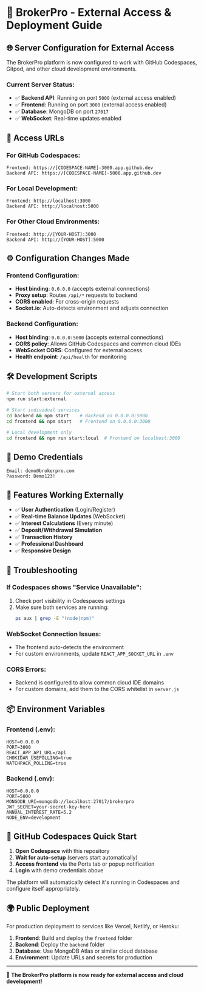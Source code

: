 # 🚀 BrokerPro - External Access & Deployment Guide

## 🌐 **Server Configuration for External Access**

The BrokerPro platform is now configured to work with GitHub Codespaces, Gitpod, and other cloud development environments.

### **Current Server Status:**
- ✅ **Backend API**: Running on port `5000` (external access enabled)
- ✅ **Frontend**: Running on port `3000` (external access enabled)
- ✅ **Database**: MongoDB on port `27017`
- ✅ **WebSocket**: Real-time updates enabled

## 🔗 **Access URLs**

### **For GitHub Codespaces:**
```
Frontend: https://[CODESPACE-NAME]-3000.app.github.dev
Backend API: https://[CODESPACE-NAME]-5000.app.github.dev
```

### **For Local Development:**
```
Frontend: http://localhost:3000
Backend API: http://localhost:5000
```

### **For Other Cloud Environments:**
```
Frontend: http://[YOUR-HOST]:3000
Backend API: http://[YOUR-HOST]:5000
```

## ⚙️ **Configuration Changes Made**

### **Frontend Configuration:**
- **Host binding**: `0.0.0.0` (accepts external connections)
- **Proxy setup**: Routes `/api/*` requests to backend
- **CORS enabled**: For cross-origin requests
- **Socket.io**: Auto-detects environment and adjusts connection

### **Backend Configuration:**
- **Host binding**: `0.0.0.0:5000` (accepts external connections)
- **CORS policy**: Allows GitHub Codespaces and common cloud IDEs
- **WebSocket CORS**: Configured for external access
- **Health endpoint**: `/api/health` for monitoring

## 🛠 **Development Scripts**

```bash
# Start both servers for external access
npm run start:external

# Start individual services
cd backend && npm start    # Backend on 0.0.0.0:5000
cd frontend && npm start   # Frontend on 0.0.0.0:3000

# Local development only
cd frontend && npm run start:local  # Frontend on localhost:3000
```

## 🔐 **Demo Credentials**

```
Email: demo@brokerpro.com
Password: Demo123!
```

## 📱 **Features Working Externally**

- ✅ **User Authentication** (Login/Register)
- ✅ **Real-time Balance Updates** (WebSocket)
- ✅ **Interest Calculations** (Every minute)
- ✅ **Deposit/Withdrawal Simulation**
- ✅ **Transaction History**
- ✅ **Professional Dashboard**
- ✅ **Responsive Design**

## 🐛 **Troubleshooting**

### **If Codespaces shows "Service Unavailable":**
1. Check port visibility in Codespaces settings
2. Make sure both services are running:
   ```bash
   ps aux | grep -E "(node|npm)"
   ```

### **WebSocket Connection Issues:**
- The frontend auto-detects the environment
- For custom environments, update `REACT_APP_SOCKET_URL` in `.env`

### **CORS Errors:**
- Backend is configured to allow common cloud IDE domains
- For custom domains, add them to the CORS whitelist in `server.js`

## 📦 **Environment Variables**

### **Frontend (.env):**
```
HOST=0.0.0.0
PORT=3000
REACT_APP_API_URL=/api
CHOKIDAR_USEPOLLING=true
WATCHPACK_POLLING=true
```

### **Backend (.env):**
```
HOST=0.0.0.0
PORT=5000
MONGODB_URI=mongodb://localhost:27017/brokerpro
JWT_SECRET=your-secret-key-here
ANNUAL_INTEREST_RATE=5.2
NODE_ENV=development
```

## 🚀 **GitHub Codespaces Quick Start**

1. **Open Codespace** with this repository
2. **Wait for auto-setup** (servers start automatically)
3. **Access frontend** via the Ports tab or popup notification
4. **Login** with demo credentials above

The platform will automatically detect it's running in Codespaces and configure itself appropriately.

## 🌍 **Public Deployment**

For production deployment to services like Vercel, Netlify, or Heroku:

1. **Frontend**: Build and deploy the `frontend` folder
2. **Backend**: Deploy the `backend` folder
3. **Database**: Use MongoDB Atlas or similar cloud database
4. **Environment**: Update URLs and secrets for production

---

**🎯 The BrokerPro platform is now ready for external access and cloud development!**